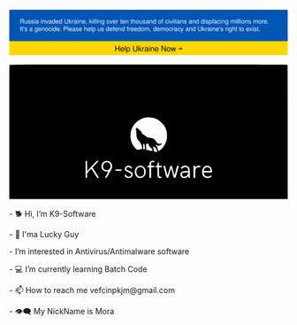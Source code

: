[![Stand With Ukraine](https://raw.githubusercontent.com/vshymanskyy/StandWithUkraine/main/banner2-direct.svg)](https://stand-with-ukraine.pp.ua)
<?xml version="1.0" standalone="no"?>
<!DOCTYPE svg PUBLIC "-//W3C//DTD SVG 20010904//EN"
 "http://www.w3.org/TR/2001/REC-SVG-20010904/DTD/svg10.dtd">
<svg version="1.0" xmlns="http://www.w3.org/2000/svg"
 width="1135.000000pt" height="547.000000pt" viewBox="0 0 1135.000000 547.000000"
 preserveAspectRatio="xMidYMid meet">
<g transform="translate(0.000000,547.000000) scale(0.100000,-0.100000)"
fill="#000000" stroke="none">
<path d="M10 5451 c-7 -14 -10 -882 -10 -2735 l0 -2716 5675 0 5675 0 0 2723
c0 2105 -3 2726 -12 2735 -9 9 -1281 12 -5665 12 -5578 0 -5652 0 -5663 -19z
m5913 -2168 c124 -43 189 -85 292 -188 96 -95 132 -153 180 -285 23 -63 28
-96 33 -206 4 -121 2 -139 -22 -225 -47 -162 -126 -284 -254 -389 l-54 -44
-19 25 c-18 22 -49 108 -49 134 0 7 -16 28 -35 48 -46 47 -49 80 -4 43 25 -21
41 -26 89 -26 53 0 62 4 114 44 l57 44 -86 -6 c-62 -3 -93 -1 -111 9 -14 7
-52 50 -85 96 -33 45 -69 85 -82 88 -12 4 -38 14 -57 22 -19 9 -69 19 -111 23
-70 6 -82 11 -140 53 -35 26 -95 68 -133 93 -58 39 -66 48 -52 56 20 11 0 35
-146 171 -46 42 -68 46 -68 10 0 -7 -7 -13 -15 -13 -19 0 -19 -3 1 -65 11 -32
17 -89 18 -160 2 -131 23 -187 103 -275 78 -86 147 -251 128 -310 -5 -16 -14
-20 -40 -18 -21 1 -41 -5 -53 -16 -17 -14 -30 -16 -82 -10 -61 7 -61 7 -121
78 -74 86 -141 222 -164 329 -25 115 -17 296 18 394 40 112 83 184 158 266
119 129 266 210 439 241 14 3 79 3 145 2 103 -3 132 -7 208 -33z m-403 -1126
c16 -105 12 -131 -19 -135 -13 -2 -28 1 -34 7 -16 16 -12 212 5 222 23 14 36
-11 48 -94z m142 89 c8 -7 20 -33 28 -56 15 -44 49 -86 108 -131 22 -17 34
-36 38 -61 l6 -35 -53 -6 c-42 -4 -61 -1 -85 14 -17 10 -50 19 -72 19 -22 0
-44 4 -47 10 -3 5 -7 60 -9 120 -3 103 -1 112 18 126 26 18 51 18 68 0z m256
-135 c43 -22 100 -108 109 -165 6 -41 3 -42 -82 -23 l-50 12 -3 54 c-2 30 -10
64 -18 75 -16 24 -19 66 -4 66 6 0 27 -9 48 -19z m-1848 -579 c31 -13 83 -67
104 -109 10 -20 16 -57 16 -97 0 -72 0 -72 -143 -326 -73 -131 -77 -135 -111
-138 -20 -2 -36 0 -36 3 0 3 26 52 59 108 91 158 88 142 22 143 -73 0 -120 17
-160 56 -49 48 -64 85 -65 154 0 169 156 271 314 206z m1813 17 c38 -10 42
-15 31 -43 -4 -11 -16 -14 -53 -9 -43 5 -50 3 -65 -18 -10 -14 -16 -43 -16
-76 l0 -52 73 -3 c69 -3 72 -4 72 -28 0 -24 -3 -25 -72 -28 l-73 -3 0 -214 0
-215 -35 0 -35 0 0 214 0 215 -42 3 c-38 3 -43 6 -43 28 0 22 5 25 41 28 l41
3 6 65 c5 74 22 104 69 127 39 20 51 20 101 6z m-2711 -206 l3 -206 195 206
c186 199 196 207 232 207 21 0 38 -3 38 -6 0 -3 -56 -65 -124 -136 l-124 -131
56 -86 c30 -47 85 -131 122 -186 37 -55 72 -110 79 -122 11 -22 10 -23 -28
-23 l-39 0 -118 186 -118 185 -88 -93 -87 -93 -1 -92 0 -93 -30 0 -30 0 0 345
0 345 30 0 30 0 2 -207z m2991 5 c59 -3 62 -4 62 -28 0 -24 -3 -25 -63 -28
l-64 -3 4 -175 c3 -173 3 -176 28 -196 17 -13 33 -18 52 -14 26 5 28 3 28 -24
0 -29 -1 -30 -51 -30 -108 0 -119 24 -119 260 l0 180 -41 0 c-38 0 -40 1 -37
28 3 23 8 27 41 30 l37 3 0 52 c0 42 5 56 28 80 l27 28 3 -80 3 -80 62 -3z
m-1221 -14 c25 -13 68 -59 68 -74 0 -4 -9 -11 -21 -16 -17 -8 -27 -4 -54 23
-40 40 -97 45 -139 12 -57 -45 -25 -101 77 -135 126 -41 164 -82 155 -168 -12
-105 -132 -158 -244 -107 -51 23 -92 76 -77 100 13 21 53 27 53 8 0 -21 42
-56 80 -67 69 -20 130 18 130 80 0 35 -52 77 -130 106 -98 36 -130 67 -130
128 0 81 76 141 165 129 22 -3 52 -11 67 -19z m505 -10 c165 -97 154 -366 -19
-455 -44 -23 -125 -25 -171 -5 -153 67 -190 303 -67 427 74 74 168 86 257 33z
m1771 25 c64 -13 116 -63 131 -124 6 -24 11 -116 11 -204 l0 -161 -30 0 c-28
0 -30 2 -30 41 l0 42 -21 -27 c-52 -66 -173 -88 -240 -43 -45 30 -71 82 -65
130 10 89 75 128 229 135 l97 5 -6 36 c-11 57 -33 91 -70 107 -47 20 -108 8
-149 -27 -38 -34 -46 -35 -69 -10 -16 18 -15 20 25 55 34 29 76 46 131 55 4 1
29 -4 56 -10z m547 -3 c32 -14 34 -17 24 -39 -10 -23 -15 -25 -68 -20 -48 4
-60 2 -85 -18 -48 -38 -56 -72 -56 -249 l0 -160 -35 0 -35 0 0 246 0 245 33
-3 c28 -3 32 -7 35 -34 l3 -31 31 28 c27 26 71 46 106 48 7 1 28 -6 47 -13z
m-1418 -8 c6 -7 29 -92 53 -188 24 -96 45 -179 48 -184 3 -5 30 78 61 185 54
187 57 194 83 197 34 4 35 3 93 -205 27 -95 51 -173 55 -173 3 0 23 71 44 158
60 243 52 222 91 222 19 0 35 -2 35 -5 0 -2 -24 -94 -54 -202 -30 -109 -59
-217 -65 -240 -11 -40 -14 -43 -46 -43 -39 0 -29 -23 -107 253 l-42 148 -37
-128 c-83 -291 -75 -273 -114 -273 -32 0 -35 3 -46 43 -6 23 -35 130 -64 237
-29 107 -51 198 -49 202 8 13 51 9 61 -4z m1810 -4 c49 -24 85 -76 100 -147
24 -117 39 -107 -158 -107 l-172 0 6 -40 c6 -50 28 -85 70 -111 42 -26 136
-21 178 10 24 18 32 19 49 9 11 -7 20 -15 20 -19 0 -14 -49 -50 -89 -64 -94
-33 -191 -9 -248 59 -39 48 -53 96 -53 182 0 102 47 189 125 232 30 17 132 14
172 -4z m-3579 -161 l-3 -28 -120 0 -120 0 -3 28 -3 27 126 0 126 0 -3 -27z"/>
<path d="M3889 1467 c-97 -68 -89 -230 14 -284 76 -39 169 -7 206 71 36 73 23
143 -38 200 -25 24 -42 30 -88 34 -49 3 -64 -1 -94 -21z"/>
<path d="M5274 1286 c-107 -48 -127 -245 -34 -338 36 -36 58 -44 115 -40 96 8
152 93 143 217 -9 107 -58 165 -145 172 -28 2 -61 -3 -79 -11z"/>
<path d="M7093 1065 c-57 -24 -71 -88 -28 -130 36 -36 109 -35 158 3 38 29 55
56 67 110 l8 32 -87 0 c-50 -1 -99 -6 -118 -15z"/>
<path d="M8026 1289 c-51 -14 -96 -74 -96 -129 0 -19 6 -20 136 -20 l137 0 -6
36 c-14 86 -90 136 -171 113z"/>
</g>
</svg>
<p>- 🐕 Hi, I’m K9-Software</p>
<p>- 🥠 I'ma Lucky Guy</p>
<p>-  I’m interested in Antivirus/Antimalware software</p>
<p>- 💻 I’m currently learning Batch Code</p>
<p>- 📫 How to reach me vefcinpkjm@gmail.com</p>
<p>- 👁️‍🗨️ My NickName is Mora</p>
